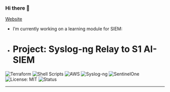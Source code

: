 ### Hi there 👋

<!--
**gcastill0/gcastill0** is a ✨ _special_ ✨ repository because its `README.md` (this file) appears on your GitHub profile.

Here are some ideas to get you started:
-->

[Website](https://gcastill0.github.io)

- I’m currently working on a learning module for SIEM:

- # Project: Syslog-ng Relay to S1 AI-SIEM

![Terraform](https://img.shields.io/badge/IaC-Terraform-blueviolet?logo=terraform)
![Shell Scripts](https://img.shields.io/badge/Scripting-Bash-lightgrey?logo=gnu-bash)
![AWS](https://img.shields.io/badge/Cloud-AWS-orange?logo=amazon-aws)
![Syslog-ng](https://img.shields.io/badge/Logging-Syslog--ng-success)
![SentinelOne](https://img.shields.io/badge/SIEM-SentinelOne-brightgreen)
![License: MIT](https://img.shields.io/badge/License-MIT-yellow.svg)
![Status](https://img.shields.io/badge/Status-Active-brightgreen)

---

